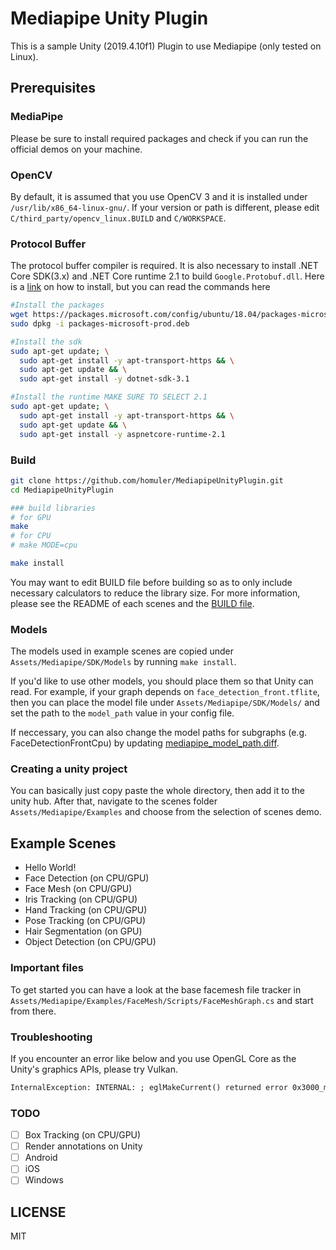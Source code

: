 # Mediapipe Unity Plugin
This is a sample Unity (2019.4.10f1) Plugin to use Mediapipe (only tested on Linux).

## Prerequisites
### MediaPipe
Please be sure to install required packages and check if you can run the official demos on your machine.

### OpenCV
By default, it is assumed that you use OpenCV 3 and it is installed under `/usr/lib/x86_64-linux-gnu/`.
If your version or path is different, please edit `C/third_party/opencv_linux.BUILD` and `C/WORKSPACE`. 

### Protocol Buffer
The protocol buffer compiler is required.
It is also necessary to install .NET Core SDK(3.x) and .NET Core runtime 2.1 to build `Google.Protobuf.dll`. Here is a [link](https://docs.microsoft.com/en-us/dotnet/core/install/linux-ubuntu#1804-) on how to install, but you can read the commands here
```sh
#Install the packages
wget https://packages.microsoft.com/config/ubuntu/18.04/packages-microsoft-prod.deb -O packages-microsoft-prod.deb
sudo dpkg -i packages-microsoft-prod.deb
```

```sh
#Install the sdk
sudo apt-get update; \
  sudo apt-get install -y apt-transport-https && \
  sudo apt-get update && \
  sudo apt-get install -y dotnet-sdk-3.1
```

```sh
#Install the runtime MAKE SURE TO SELECT 2.1
sudo apt-get update; \
  sudo apt-get install -y apt-transport-https && \
  sudo apt-get update && \
  sudo apt-get install -y aspnetcore-runtime-2.1
```

### Build
```sh
git clone https://github.com/homuler/MediapipeUnityPlugin.git
cd MediapipeUnityPlugin

### build libraries
# for GPU
make
# for CPU
# make MODE=cpu

make install
```

You may want to edit BUILD file before building so as to only include necessary calculators to reduce the library size.
For more information, please see the README of each scenes and the [BUILD file](https://github.com/homuler/MediapipeUnityPlugin/blob/master/C/mediapipe_api/BUILD).

### Models
The models used in example scenes are copied under `Assets/Mediapipe/SDK/Models` by running `make install`.

If you'd like to use other models, you should place them so that Unity can read.
For example, if your graph depends on `face_detection_front.tflite`, then you can place the model file under `Assets/Mediapipe/SDK/Models/` and set the path to the `model_path` value in your config file.

If neccessary, you can also change the model paths for subgraphs (e.g. FaceDetectionFrontCpu) by updating [mediapipe_model_path.diff](https://github.com/homuler/MediapipeUnityPlugin/blob/master/C/third_party/mediapipe_model_path.diff).

### Creating a unity project
You can basically just copy paste the whole directory, then add it to the unity hub. After that, navigate to the scenes folder `Assets/Mediapipe/Examples` and choose from the selection of scenes demo.

## Example Scenes
- Hello World!
- Face Detection (on CPU/GPU)
- Face Mesh (on CPU/GPU)
- Iris Tracking (on CPU/GPU)
- Hand Tracking (on CPU/GPU)
- Pose Tracking (on CPU/GPU)
- Hair Segmentation (on GPU)
- Object Detection (on CPU/GPU)

### Important files
To get started you can have a look at the base facemesh file tracker in `Assets/Mediapipe/Examples/FaceMesh/Scripts/FaceMeshGraph.cs` and start from there.

### Troubleshooting
If you encounter an error like below and you use OpenGL Core as the Unity's graphics APIs, please try Vulkan.

```txt
InternalException: INTERNAL: ; eglMakeCurrent() returned error 0x3000_mediapipe/mediapipe/gpu/gl_context_egl.cc:261)
```

### TODO
- [ ] Box Tracking (on CPU/GPU)
- [ ] Render annotations on Unity
- [ ] Android
- [ ] iOS
- [ ] Windows

## LICENSE
MIT
